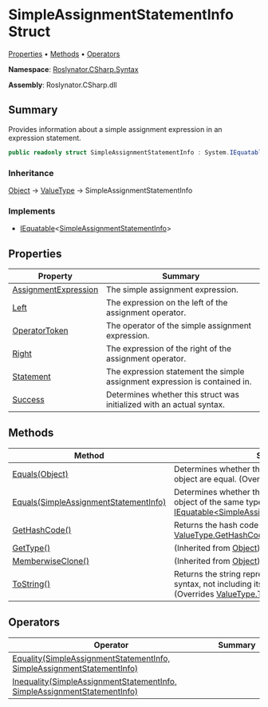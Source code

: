 # SimpleAssignmentStatementInfo Struct

[Properties](#properties) &#x2022; [Methods](#methods) &#x2022; [Operators](#operators)

**Namespace**: [Roslynator.CSharp.Syntax](../README.md)

**Assembly**: Roslynator\.CSharp\.dll

## Summary

Provides information about a simple assignment expression in an expression statement\.

```csharp
public readonly struct SimpleAssignmentStatementInfo : System.IEquatable<SimpleAssignmentStatementInfo>
```

### Inheritance

[Object](https://docs.microsoft.com/en-us/dotnet/api/system.object) &#x2192; [ValueType](https://docs.microsoft.com/en-us/dotnet/api/system.valuetype) &#x2192; SimpleAssignmentStatementInfo

### Implements

* [IEquatable](https://docs.microsoft.com/en-us/dotnet/api/system.iequatable-1)\<[SimpleAssignmentStatementInfo](./README.md)>

## Properties

| Property | Summary |
| -------- | ------- |
| [AssignmentExpression](AssignmentExpression/README.md) | The simple assignment expression\. |
| [Left](Left/README.md) | The expression on the left of the assignment operator\. |
| [OperatorToken](OperatorToken/README.md) | The operator of the simple assignment expression\. |
| [Right](Right/README.md) | The expression of the right of the assignment operator\. |
| [Statement](Statement/README.md) | The expression statement the simple assignment expression is contained in\. |
| [Success](Success/README.md) | Determines whether this struct was initialized with an actual syntax\. |

## Methods

| Method | Summary |
| ------ | ------- |
| [Equals(Object)](Equals/README.md) | Determines whether this instance and a specified object are equal\. \(Overrides [ValueType.Equals](https://docs.microsoft.com/en-us/dotnet/api/system.valuetype.equals)\) |
| [Equals(SimpleAssignmentStatementInfo)](Equals/README.md) | Determines whether this instance is equal to another object of the same type\. \(Implements [IEquatable\<SimpleAssignmentStatementInfo>.Equals](https://docs.microsoft.com/en-us/dotnet/api/system.iequatable-1.equals)\) |
| [GetHashCode()](GetHashCode/README.md) | Returns the hash code for this instance\. \(Overrides [ValueType.GetHashCode](https://docs.microsoft.com/en-us/dotnet/api/system.valuetype.gethashcode)\) |
| [GetType()](https://docs.microsoft.com/en-us/dotnet/api/system.object.gettype) |  \(Inherited from [Object](https://docs.microsoft.com/en-us/dotnet/api/system.object)\) |
| [MemberwiseClone()](https://docs.microsoft.com/en-us/dotnet/api/system.object.memberwiseclone) |  \(Inherited from [Object](https://docs.microsoft.com/en-us/dotnet/api/system.object)\) |
| [ToString()](ToString/README.md) | Returns the string representation of the underlying syntax, not including its leading and trailing trivia\. \(Overrides [ValueType.ToString](https://docs.microsoft.com/en-us/dotnet/api/system.valuetype.tostring)\) |

## Operators

| Operator | Summary |
| -------- | ------- |
| [Equality(SimpleAssignmentStatementInfo, SimpleAssignmentStatementInfo)](op_Equality/README.md) | |
| [Inequality(SimpleAssignmentStatementInfo, SimpleAssignmentStatementInfo)](op_Inequality/README.md) | |

